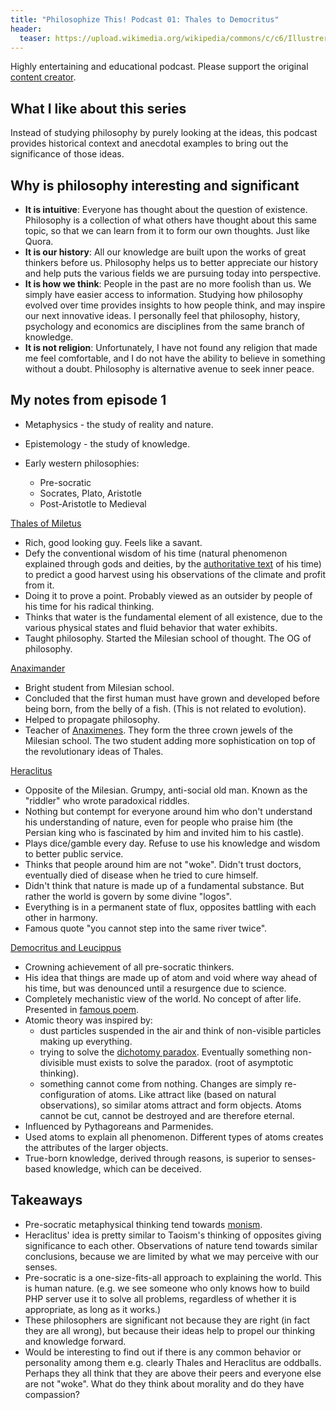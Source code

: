 ```yaml
---
title: "Philosophize This! Podcast 01: Thales to Democritus"
header:
  teaser: https://upload.wikimedia.org/wikipedia/commons/c/c6/Illustrerad_Verldshistoria_band_I_Ill_107.jpg
---
```


Highly entertaining and educational podcast. Please support the original [content creator](https://www.philosophizethis.org/).

## What I like about this series

Instead of studying philosophy by purely looking at the ideas, this podcast provides historical context and anecdotal examples to bring out the significance of those ideas.

## Why is philosophy interesting and significant

- **It is intuitive**: Everyone has thought about the question of existence. Philosophy is a collection of what others have thought about this same topic, so that we can learn from it to form our own thoughts. Just like Quora.
- **It is our history**: All our knowledge are built upon the works of great thinkers before us. Philosophy helps us to better appreciate our history and help puts the various fields we are pursuing today into perspective.
- **It is how we think**: People in the past are no more foolish than us. We simply have easier access to information. Studying how philosophy evolved over time provides insights to how people think, and may inspire our next innovative ideas. I personally feel that philosophy, history, psychology and economics are disciplines from the same branch of knowledge.
- **It is not religion**: Unfortunately, I have not found any religion that made me feel comfortable, and I do not have the ability to believe in something without a doubt. Philosophy is alternative avenue to seek inner peace.

## My notes from episode 1

- Metaphysics - the study of reality and nature.
- Epistemology - the study of knowledge.

- Early western philosophies:
  - Pre-socratic
  - Socrates, Plato, Aristotle
  - Post-Aristotle to Medieval

[Thales of Miletus](https://en.wikipedia.org/wiki/Thales_of_Miletus)

- Rich, good looking guy. Feels like a savant.
- Defy the conventional wisdom of his time (natural phenomenon explained through gods and deities, by the [authoritative text](https://en.wikipedia.org/wiki/Theogony) of his time) to predict a good harvest using his observations of the climate and profit from it.
- Doing it to prove a point. Probably viewed as an outsider by people of his time for his radical thinking.
- Thinks that water is the fundamental element of all existence, due to the various physical states and fluid behavior that water exhibits.
- Taught philosophy. Started the Milesian school of thought. The OG of philosophy.

[Anaximander](https://en.wikipedia.org/wiki/Anaximander)

- Bright student from Milesian school.
- Concluded that the first human must have grown and developed before being born, from the belly of a fish. (This is not related to evolution).
- Helped to propagate philosophy.
- Teacher of [Anaximenes](https://en.wikipedia.org/wiki/Anaximenes_of_Miletus). They form the three crown jewels of the Milesian school. The two student adding more sophistication on top of the revolutionary ideas of Thales.

[Heraclitus](https://en.wikipedia.org/wiki/Heraclitus)

- Opposite of the Milesian. Grumpy, anti-social old man. Known as the "riddler" who wrote paradoxical riddles.
- Nothing but contempt for everyone around him who don't understand his understanding of nature, even for people who praise him (the Persian king who is fascinated by him and invited him to his castle).
- Plays dice/gamble every day. Refuse to use his knowledge and wisdom to better public service.
- Thinks that people around him are not "woke". Didn't trust doctors, eventually died of disease when he tried to cure himself.
- Didn't think that nature is made up of a fundamental substance. But rather the world is govern by some divine "logos".
- Everything is in a permanent state of flux, opposites battling with each other in harmony.
- Famous quote "you cannot step into the same river twice".

[Democritus and Leucippus](https://en.wikipedia.org/wiki/Democritus)

- Crowning achievement of all pre-socratic thinkers.
- His idea that things are made up of atom and void where way ahead of his time, but was denounced until a resurgence due to science.
- Completely mechanistic view of the world. No concept of after life. Presented in [famous poem](https://en.wikipedia.org/wiki/De_rerum_natura).
- Atomic theory was inspired by:
  - dust particles suspended in the air and think of non-visible particles making up everything.
  - trying to solve the [dichotomy paradox](https://en.wikipedia.org/wiki/Zeno%27s_paradoxes). Eventually something non-divisible must exists to solve the paradox. (root of asymptotic thinking).
  - something cannot come from nothing. Changes are simply re-configuration of atoms. Like attract like (based on natural observations), so similar atoms attract and form objects. Atoms cannot be cut, cannot be destroyed and are therefore eternal.
- Influenced by Pythagoreans and Parmenides.
- Used atoms to explain all phenomenon. Different types of atoms creates the attributes of the larger objects.
- True-born knowledge, derived through reasons, is superior to senses-based knowledge, which can be deceived.

## Takeaways

- Pre-socratic metaphysical thinking tend towards [monism](https://en.wikipedia.org/wiki/Monism).
- Heraclitus' idea is pretty similar to Taoism's thinking of opposites giving significance to each other. Observations of nature tend towards similar conclusions, because we are limited by what we may perceive with our senses.
- Pre-socratic is a one-size-fits-all approach to explaining the world. This is human nature. (e.g. we see someone who only knows how to build PHP server use it to solve all problems, regardless of whether it is appropriate, as long as it works.)
- These philosophers are significant not because they are right (in fact they are all wrong), but because their ideas help to propel our thinking and knowledge forward.
- Would be interesting to find out if there is any common behavior or personality among them e.g. clearly Thales and Heraclitus are oddballs. Perhaps they all think that they are above their peers and everyone else are not "woke". What do they think about morality and do they have compassion?
